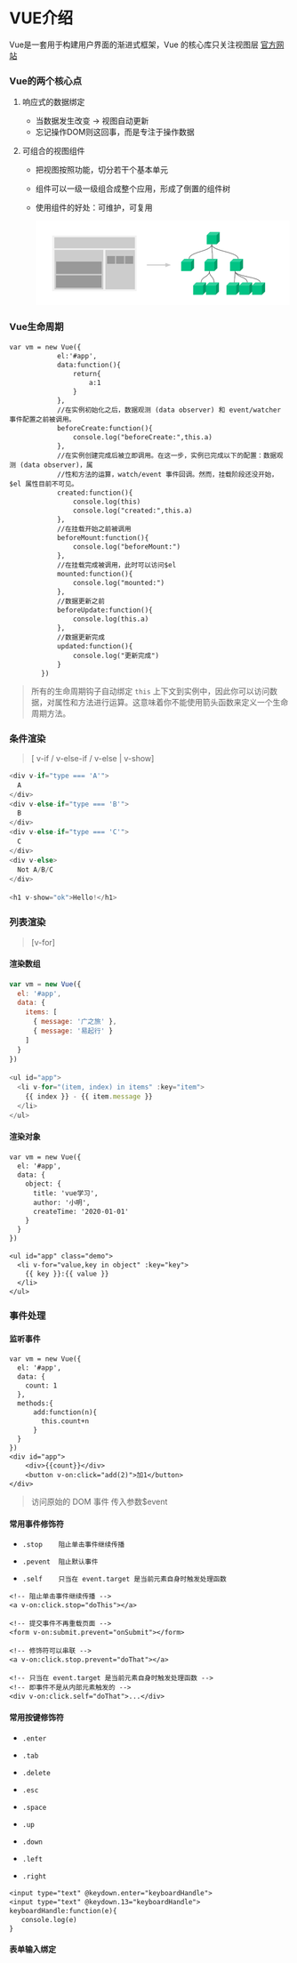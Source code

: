 

# VUE介绍

Vue是一套用于构建用户界面的渐进式框架，Vue 的核心库只关注视图层  [官方网站](https://cn.vuejs.org/)





### Vue的两个核心点

1. 响应式的数据绑定

   * 当数据发生改变 -> 视图自动更新
   * 忘记操作DOM则这回事，而是专注于操作数据

2. 可组合的视图组件

   * 把视图按照功能，切分若干个基本单元

   * 组件可以一级一级组合成整个应用，形成了倒置的组件树

   * 使用组件的好处：可维护，可复用

     ![alt](.\imgs\component.png)

     

### Vue生命周期

```
var vm = new Vue({
            el:'#app',
            data:function(){
                return{
                    a:1
                }
            },
            //在实例初始化之后，数据观测 (data observer) 和 event/watcher 事件配置之前被调用。
            beforeCreate:function(){
                console.log("beforeCreate:",this.a)
            },
            //在实例创建完成后被立即调用。在这一步，实例已完成以下的配置：数据观测 (data observer)，属
            //性和方法的运算，watch/event 事件回调。然而，挂载阶段还没开始，$el 属性目前不可见。
            created:function(){
                console.log(this)
                console.log("created:",this.a)
            },
            //在挂载开始之前被调用
            beforeMount:function(){
                console.log("beforeMount:")
            },
            //在挂载完成被调用，此时可以访问$el
            mounted:function(){
                console.log("mounted:")
            },
            //数据更新之前
            beforeUpdate:function(){
                console.log(this.a)
            },
            //数据更新完成
            updated:function(){
                console.log("更新完成")
            }
        })
```

> 所有的生命周期钩子自动绑定 `this` 上下文到实例中，因此你可以访问数据，对属性和方法进行运算。这意味着你不能使用箭头函数来定义一个生命周期方法。

### 条件渲染 

>[ v-if / v-else-if / v-else  | v-show]

```javascript
<div v-if="type === 'A'">
  A
</div>
<div v-else-if="type === 'B'">
  B
</div>
<div v-else-if="type === 'C'">
  C
</div>
<div v-else>
  Not A/B/C
</div>

<h1 v-show="ok">Hello!</h1>
```

### 列表渲染

>  [v-for]

 #### 渲染数组

```javascript
var vm = new Vue({
  el: '#app',
  data: {
    items: [
      { message: '广之旅' },
      { message: '易起行' }
    ]
  }
})

<ul id="app">
  <li v-for="(item, index) in items" :key="item">
    {{ index }} - {{ item.message }}
  </li>
</ul>
```

#### 渲染对象

```
var vm = new Vue({
  el: '#app',
  data: {
    object: {
      title: 'vue学习',
      author: '小明',
      createTime: '2020-01-01'
    }
  }
})

<ul id="app" class="demo">
  <li v-for="value,key in object" :key="key">
    {{ key }}:{{ value }}
  </li>
</ul>
```

### 事件处理

#### 监听事件

```
var vm = new Vue({
  el: '#app',
  data: {
    count: 1
  },
  methods:{
      add:function(n){
		this.count+n
      }
  }
})
<div id="app">
	<div>{{count}}</div>
  	<button v-on:click="add(2)">加1</button>
</div>
```

> 访问原始的 DOM 事件  传入参数$event

#### 常用事件修饰符

* ```
  .stop    阻止单击事件继续传播
  ```

* ```
  .pevent  阻止默认事件
  ```

* ```
  .self    只当在 event.target 是当前元素自身时触发处理函数
  ```

```
<!-- 阻止单击事件继续传播 -->
<a v-on:click.stop="doThis"></a>

<!-- 提交事件不再重载页面 -->
<form v-on:submit.prevent="onSubmit"></form>

<!-- 修饰符可以串联 -->
<a v-on:click.stop.prevent="doThat"></a>

<!-- 只当在 event.target 是当前元素自身时触发处理函数 -->
<!-- 即事件不是从内部元素触发的 -->
<div v-on:click.self="doThat">...</div>
```

#### 常用按键修饰符

* ```
  .enter 
  ```

* ```
  .tab
  ```

* ```
  .delete
  ```

* ```
  .esc
  ```

* ```
  .space
  ```

* ```
  .up
  ```

* ```
  .down
  ```

* ```
  .left
  ```

* ```
  .right
  ```

```
<input type="text" @keydown.enter="keyboardHandle">
<input type="text" @keydown.13="keyboardHandle">
keyboardHandle:function(e){
   console.log(e)
}
```

#### 表单输入绑定



